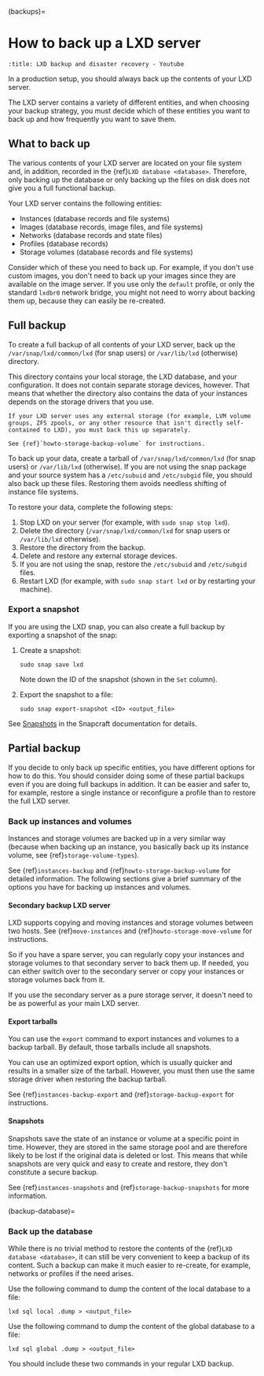 (backups)=
# How to back up a LXD server

```{youtube} https://www.youtube.com/watch?v=IFOZpAxckPo
:title: LXD backup and disaster recovery - Youtube
```

In a production setup, you should always back up the contents of your LXD server.

The LXD server contains a variety of different entities, and when choosing your backup strategy, you must decide which of these entities you want to back up and how frequently you want to save them.

## What to back up

The various contents of your LXD server are located on your file system and, in addition, recorded in the {ref}`LXD database <database>`.
Therefore, only backing up the database or only backing up the files on disk does not give you a full functional backup.

Your LXD server contains the following entities:

- Instances (database records and file systems)
- Images (database records, image files, and file systems)
- Networks (database records and state files)
- Profiles (database records)
- Storage volumes (database records and file systems)

Consider which of these you need to back up.
For example, if you don't use custom images, you don't need to back up your images since they are available on the image server.
If you use only the `default` profile, or only the standard `lxdbr0` network bridge, you might not need to worry about backing them up, because they can easily be re-created.

## Full backup

To create a full backup of all contents of your LXD server, back up the `/var/snap/lxd/common/lxd` (for snap users) or `/var/lib/lxd` (otherwise) directory.

This directory contains your local storage, the LXD database, and your configuration.
It does not contain separate storage devices, however.
That means that whether the directory also contains the data of your instances depends on the storage drivers that you use.

```{important}
If your LXD server uses any external storage (for example, LVM volume groups, ZFS zpools, or any other resource that isn't directly self-contained to LXD), you must back this up separately.

See {ref}`howto-storage-backup-volume` for instructions.
```

To back up your data, create a tarball of `/var/snap/lxd/common/lxd` (for snap users) or `/var/lib/lxd` (otherwise).
If you are not using the snap package and your source system has a `/etc/subuid` and `/etc/subgid` file, you should also back up these files.
Restoring them avoids needless shifting of instance file systems.

To restore your data, complete the following steps:

1. Stop LXD on your server (for example, with `sudo snap stop lxd`).
1. Delete the directory (`/var/snap/lxd/common/lxd` for snap users or `/var/lib/lxd` otherwise).
1. Restore the directory from the backup.
1. Delete and restore any external storage devices.
1. If you are not using the snap, restore the `/etc/subuid` and `/etc/subgid` files.
1. Restart LXD (for example, with `sudo snap start lxd` or by restarting your machine).

### Export a snapshot

If you are using the LXD snap, you can also create a full backup by exporting a snapshot of the snap:

1. Create a snapshot:

       sudo snap save lxd

   Note down the ID of the snapshot (shown in the `Set` column).
1. Export the snapshot to a file:

       sudo snap export-snapshot <ID> <output_file>

See [Snapshots](https://snapcraft.io/docs/snapshots) in the Snapcraft documentation for details.

## Partial backup

If you decide to only back up specific entities, you have different options for how to do this.
You should consider doing some of these partial backups even if you are doing full backups in addition.
It can be easier and safer to, for example, restore a single instance or reconfigure a profile than to restore the full LXD server.

### Back up instances and volumes

Instances and storage volumes are backed up in a very similar way (because when backing up an instance, you basically back up its instance volume, see {ref}`storage-volume-types`).

See {ref}`instances-backup` and {ref}`howto-storage-backup-volume` for detailed information.
The following sections give a brief summary of the options you have for backing up instances and volumes.

#### Secondary backup LXD server

LXD supports copying and moving instances and storage volumes between two hosts.
See {ref}`move-instances` and {ref}`howto-storage-move-volume` for instructions.

So if you have a spare server, you can regularly copy your instances and storage volumes to that secondary server to back them up.
If needed, you can either switch over to the secondary server or copy your instances or storage volumes back from it.

If you use the secondary server as a pure storage server, it doesn't need to be as powerful as your main LXD server.

#### Export tarballs

You can use the `export` command to export instances and volumes to a backup tarball.
By default, those tarballs include all snapshots.

You can use an optimized export option, which is usually quicker and results in a smaller size of the tarball.
However, you must then use the same storage driver when restoring the backup tarball.

See {ref}`instances-backup-export` and {ref}`storage-backup-export` for instructions.

#### Snapshots

Snapshots save the state of an instance or volume at a specific point in time.
However, they are stored in the same storage pool and are therefore likely to be lost if the original data is deleted or lost.
This means that while snapshots are very quick and easy to create and restore, they don't constitute a secure backup.

See {ref}`instances-snapshots` and {ref}`storage-backup-snapshots` for more information.

(backup-database)=
### Back up the database

While there is no trivial method to restore the contents of the {ref}`LXD database <database>`, it can still be very convenient to keep a backup of its content.
Such a backup can make it much easier to re-create, for example, networks or profiles if the need arises.

Use the following command to dump the content of the local database to a file:

    lxd sql local .dump > <output_file>

Use the following command to dump the content of the global database to a file:

    lxd sql global .dump > <output_file>

You should include these two commands in your regular LXD backup.
